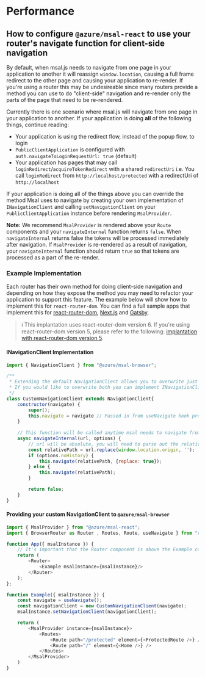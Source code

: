 # Performance

## How to configure `@azure/msal-react` to use your router's navigate function for client-side navigation

By default, when msal.js needs to navigate from one page in your application to another it will reassign `window.location`, causing a full frame redirect to the other page and causing your application to re-render. If you're using a router this may be undesireable since many routers provide a method you can use to do "client-side" navigation and re-render only the parts of the page that need to be re-rendered.

Currently there is one scenario where msal.js will navigate from one page in your application to another. If your application is doing **all** of the following things, continue reading:

- Your application is using the redirect flow, instead of the popup flow, to login
- `PublicClientApplication` is configured with `auth.navigateToLoginRequestUrl: true` (default)
- Your application has pages that may call `loginRedirect`/`acquireTokenRedirect` with a shared `redirectUri` i.e. You call `loginRedirect` from `http://localhost/protected` with a redirectUri of `http://localhost`

If your application is doing all of the things above you can override the method Msal uses to navigate by creating your own implementation of `INavigationClient` and calling `setNavigationClient` on your `PublicClientApplication` instance before rendering `MsalProvider`.

**Note:** We recommend `MsalProvider` is rendered above your `Route` components and your `navigateInternal` function returns `false`. When `navigateInternal` returns false the tokens will be processed immediately after navigation. If `MsalProvider` is re-rendered as a result of navigation, your `navigateInternal` function should return `true` so that tokens are processed as a part of the re-render.

### Example Implementation

Each router has their own method for doing client-side navigation and depending on how they expose the method you may need to refactor your application to support this feature. The example below will show how to implement this for `react-router-dom`. You can find a full sample apps that implement this for [react-router-dom](https://github.com/AzureAD/microsoft-authentication-library-for-js/tree/dev/samples/msal-react-samples/react-router-sample), [Next.js](https://github.com/AzureAD/microsoft-authentication-library-for-js/tree/dev/samples/msal-react-samples/nextjs-sample) and [Gatsby](https://github.com/AzureAD/microsoft-authentication-library-for-js/tree/dev/samples/msal-react-samples/gatsby-sample).

> :information_source: This implantation uses react-router-dom version 6. If you're using react-router-dom version 5, please refer to the following: [implantation with react-router-dom version 5](https://github.com/AzureAD/microsoft-authentication-library-for-js/commit/3fe4e2e99270ad232ad1658aba83282e736cf97d#diff-a00cbe1eef40bb0fd03beb35a8e1b5580316b39187d4e96c826508ccca1b0b16).

#### INavigationClient Implementation

```javascript
import { NavigationClient } from "@azure/msal-browser";

/**
 * Extending the default NavigationClient allows you to overwrite just navigateInternal while continuing to use the default navigateExternal function
 * If you would like to overwrite both you can implement INavigationClient directly instead
 */
class CustomNavigationClient extends NavigationClient{
    constructor(navigate) {
        super();
        this.navigate = navigate // Passed in from useNavigate hook provided by react-router-dom;
    }
    
    // This function will be called anytime msal needs to navigate from one page in your application to another
    async navigateInternal(url, options) {
        // url will be absolute, you will need to parse out the relative path to provide to the history API
        const relativePath = url.replace(window.location.origin, '');
        if (options.noHistory) {
            this.navigate(relativePath, {replace: true});
        } else {
            this.navigate(relativePath);
        }

        return false;
    }
}
```

#### Providing your custom NavigationClient to `@azure/msal-browser`

```javascript
import { MsalProvider } from "@azure/msal-react";
import { BrowserRouter as Router , Routes, Route, useNavigate } from "react-router-dom";

function App({ msalInstance }) {
    // It's important that the Router component is above the Example component because you'll need to use the useHistory hook before rendering MsalProvider
    return (
        <Router>
            <Example msalInstance={msalInstance}/>
        </Router>
    );
};

function Example({ msalInstance }) {
    const navigate = useNavigate();
    const navigationClient = new CustomNavigationClient(navigate);
    msalInstance.setNavigationClient(navigationClient);

    return (
        <MsalProvider instance={msalInstance}>
            <Routes>
                <Route path="/protected" element={<ProtectedRoute />} />
                <Route path="/" element={<Home />} />
            </Routes>
        </MsalProvider>
    )
}
```
